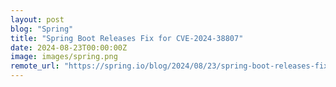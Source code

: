 ```yaml
---
layout: post
blog: "Spring"
title: "Spring Boot Releases Fix for CVE-2024-38807"
date: 2024-08-23T00:00:00Z
image: images/spring.png
remote_url: "https://spring.io/blog/2024/08/23/spring-boot-releases-fix-for-cve-2024-38807"
---
```

